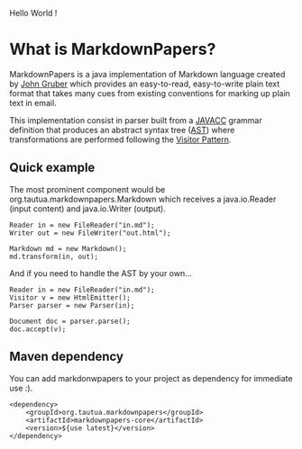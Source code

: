 Hello World !

What is MarkdownPapers?
=======================

MarkdownPapers is a java implementation of Markdown language created by [John Gruber] which provides
an easy-to-read, easy-to-write plain text format that takes many cues from existing conventions for
marking up plain text in email.

This implementation consist in parser built from a [JAVACC] grammar definition that produces an
abstract syntax tree ([AST]) where transformations are performed following the [Visitor Pattern].

Quick example
-------------

The most prominent component would be org.tautua.markdownpapers.Markdown which receives a java.io.Reader
(input content) and java.io.Writer (output).

    Reader in = new FileReader("in.md");
    Writer out = new FileWriter("out.html");

    Markdown md = new Markdown();
    md.transform(in, out);

And if you need to handle the AST by your own...

    Reader in = new FileReader("in.md");
    Visitor v = new HtmlEmitter();
    Parser parser = new Parser(in);

    Document doc = parser.parse();
    doc.accept(v);

Maven dependency
----------------

You can add markdonwpapers to your project as dependency for immediate use :).

    <dependency>
        <groupId>org.tautua.markdownpapers</groupId>
        <artifactId>markdownpapers-core</artifactId>
        <version>${use latest}</version>
    </dependency>


[John Gruber]: http://daringfireball.net/projects/markdown
[JAVACC]: http://javacc.java.net
[AST]: http://en.wikipedia.org/wiki/Abstract_syntax_tree
[Visitor Pattern]: http://en.wikipedia.org/wiki/Visitor_pattern
